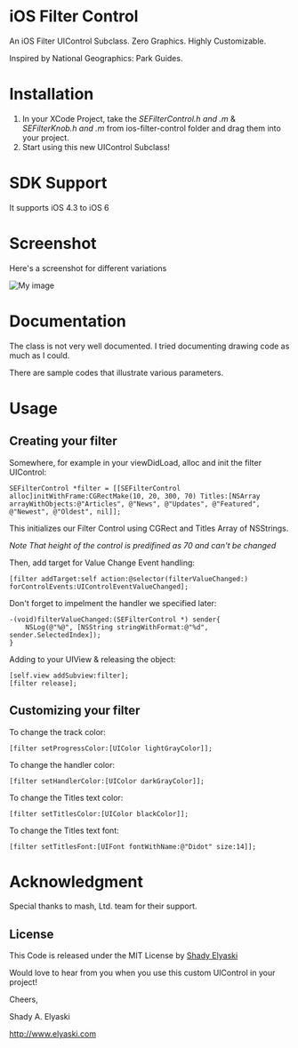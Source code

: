iOS Filter Control
==================

An iOS Filter UIControl Subclass. Zero Graphics. Highly Customizable.

Inspired by National Geographics: Park Guides.

# Installation

1. In your XCode Project, take the *SEFilterControl.h and .m* & *SEFilterKnob.h and .m* from ios-filter-control folder and drag them into your project. 
2. Start using this new UIControl Subclass!

# SDK Support

It supports iOS 4.3 to iOS 6

# Screenshot

Here's a screenshot for different variations

![My image](http://blog.elyaski.com/wp-content/uploads/2012/06/iOS-Simulator-Screen-shot-Jun-16-2012-2.38.16-AM.png)


# Documentation 

The class is not very well documented. I tried documenting drawing code as much as I could.

There are sample codes that illustrate various parameters.


# Usage

## Creating your filter

Somewhere, for example in your viewDidLoad, alloc and init the filter UIControl:

    SEFilterControl *filter = [[SEFilterControl alloc]initWithFrame:CGRectMake(10, 20, 300, 70) Titles:[NSArray arrayWithObjects:@"Articles", @"News", @"Updates", @"Featured", @"Newest", @"Oldest", nil]];

This initializes our Filter Control using CGRect and Titles Array of NSStrings.

*Note That height of the control is predifined as 70 and can't be changed*

Then, add target for Value Change Event handling:

	[filter addTarget:self action:@selector(filterValueChanged:) forControlEvents:UIControlEventValueChanged];

Don't forget to impelment the handler we specified later:

	-(void)filterValueChanged:(SEFilterControl *) sender{
    	NSLog(@"%@", [NSString stringWithFormat:@"%d", sender.SelectedIndex]);
	}
	
Adding to your UIView & releasing the object:

	[self.view addSubview:filter];
    [filter release];

## Customizing your filter

To change the track color:

	[filter setProgressColor:[UIColor lightGrayColor]];

To change the handler color:

	[filter setHandlerColor:[UIColor darkGrayColor]];

To change the Titles text color:

	[filter setTitlesColor:[UIColor blackColor]];

To change the Titles text font:

	[filter setTitlesFont:[UIFont fontWithName:@"Didot" size:14]];


# Acknowledgment

Special thanks to mash, Ltd. team for their support.
       
License
-------

This Code is released under the MIT License by [Shady Elyaski](http://www.elyaski.com)

Would love to hear from you when you use this custom UIControl in your project!

Cheers,

Shady A. Elyaski
  
http://www.elyaski.com
